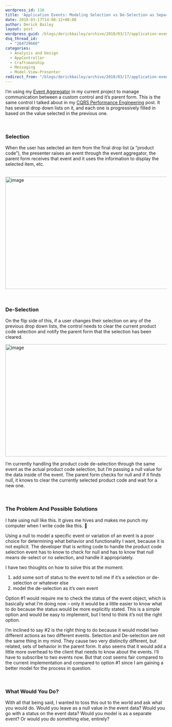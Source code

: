```yaml
---
wordpress_id: 116
title: 'Application Events: Modeling Selection vs De-Selection as Separate Events?'
date: 2010-03-17T14:08:12+00:00
author: Derick Bailey
layout: post
wordpress_guid: /blogs/derickbailey/archive/2010/03/17/application-events-modeling-selection-vs-de-selection-as-separate-events.aspx
dsq_thread_id:
  - "264729660"
categories:
  - Analysis and Design
  - AppController
  - Craftsmanship
  - Messaging
  - Model-View-Presenter
redirect_from: "/blogs/derickbailey/archive/2010/03/17/application-events-modeling-selection-vs-de-selection-as-separate-events.aspx/"
---
```

I’m using my [Event Aggregator](http://www.lostechies.com/blogs/derickbailey/archive/2009/12/22/understanding-the-application-controller-through-object-messaging-patterns.aspx) in my current project to manage communication between a custom control and it’s parent form. This is the same control I talked about in my [CQRS Performance Engineering](http://www.lostechies.com/blogs/derickbailey/archive/2010/03/08/cqrs-performance-engineering-read-vs-read-write-models.aspx) post. It has several drop down lists on it, and each one is progressively filled in based on the value selected in the previous one. 

&#160;

### Selection

When the user has selected an item from the final drop list (a “product code”), the presenter raises an event through the event aggregator, the parent form receives that event and it uses the information to display the selected item, etc.

&#160;<img style="border-bottom: 0px;border-left: 0px;border-top: 0px;border-right: 0px" border="0" alt="image" src="http://lostechies.com/derickbailey/files/2011/03/image_3939FFDD.png" width="520" height="350" />

&#160;

### De-Selection

On the flip side of this, if a user changes their selection on any of the previous drop down lists, the control needs to clear the current product code selection and notify the parent form that the selection has been cleared. 

 <img style="border-bottom: 0px;border-left: 0px;border-top: 0px;border-right: 0px" border="0" alt="image" src="http://lostechies.com/derickbailey/files/2011/03/image_143C3F64.png" width="547" height="350" />

I’m currently handling the product code de-selection through the same event as the actual product code selection, but I’m passing a null value for the data inside of the event. The parent form checks for null and if it finds null, it knows to clear the currently selected product code and wait for a new one.

&#160;

### The Problem And Possible Solutions

I hate using null like this. It gives me hives and makes me punch my computer when I write code like this. 🙂 

Using a null to model a specific event or variation of an event is a poor choice for determining what behavior and functionality I want, because it is not explicit. The developer that is writing code to handle the product code selection event has to know to check for null and has to know that null means de-select or no selection, and handle it appropriately.

I have two thoughts on how to solve this at the moment:

  1. add some sort of status to the event to tell me if it’s a selection or de-selection or whatever else
  2. model the de-selection as it’s own event

Option #1 would require me to check the status of the event object, which is basically what I’m doing now – only it would be a little easier to know what to do because the status would be more explicitly stated. This is a simple option and would be easy to implement, but I tend to think it’s not the right option. 

I’m inclined to say #2 is the right thing to do because it would model two different actions as two different events. Selection and De-selection are not the same thing in my mind. They cause two very distinctly different, but related, sets of behavior in the parent form. It also seems that it would add a little more overhead to the client that needs to know about the events. I’ll have to subscribe to two events now. But that cost seems fair compared to the current implementation and compared to option #1 since I am gaining a better model for the process in question.

&#160;

### What Would You Do?

With all that being said, I wanted to toss this out to the world and ask what you would do. Would you leave as a null value in the event data? Would you go with a status on the event data? Would you model is as a separate event? Or would you do something else, entirely?